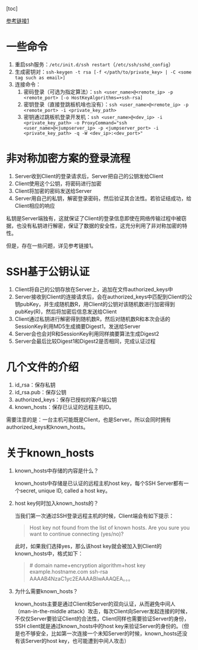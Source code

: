 [toc]

[参考链接1](https://blog.csdn.net/wang_qiu_hao/article/details/127902007)

# 一些命令
1. 重启ssh服务：`/etc/init.d/ssh restart`（`/etc/ssh/sshd_config`）
2. 生成密钥对：`ssh-keygen -t rsa [-f </path/to/private_key> | -C <some tag such as email>]`
3. 连接命令：
   1. 密码登录（可选为指定算法）：`ssh <user_name>@<remote_ip> -p <remote_port> [-o HostKeyAlgorithms=+ssh-rsa]` 
   2. 密钥登录（直接登跳板机啥也没有）：`ssh <user_name>@<remote_ip> -p <remote_port> -i <private_key_path>`
   3. 密钥通过跳板机登录开发机：`ssh <user_name>@<dev_ip> -i <private_key_path> -o ProxyCommand="ssh <user_name>@<jumpserver_ip> -p <jumpserver_port> -i <private_key_path> -q -W <dev_ip>:<dev_port>"`


# 非对称加密方案的登录流程

1. Server收到Client的登录请求后，Server把自己的公钥发给Client
2. Client使用这个公钥，将密码进行加密
3. Client将加密的密码发送给Server
4. Server用自己的私钥，解密登录密码，然后验证其合法性。若验证结成功，给Client相应的响应

私钥是Server端独有，这就保证了Client的登录信息即使在网络传输过程中被窃据，也没有私钥进行解密，保证了数据的安全性，这充分利用了非对称加密的特性。

但是，存在一些问题，详见参考链接1。

# SSH**基于公钥认证**

1. Client将自己的公钥存放在Server上，追加在文件authorized_keys中
2. Server接收到Client的连接请求后，会在authorized_keys中匹配到Client的公钥pubKey，并生成随机数R，用Client的公钥对该随机数进行加密得到pubKey(R)，然后将加密后信息发送给Client
3. Client通过私钥进行解密得到随机数R，然后对随机数R和本次会话的SessionKey利用MD5生成摘要Digest1，发送给Server
4. Server会也会对R和SessionKey利用同样摘要算法生成Digest2
5. Server会最后比较Digest1和Digest2是否相同，完成认证过程

# 几个文件的介绍

1. id_rsa：保存私钥
2. id_rsa.pub：保存公钥
3. authorized_keys：保存已授权的客户端公钥
4. known_hosts：保存已认证的远程主机ID。

需要注意的是：一台主机可能既是Client，也是Server。所以会同时拥有authorized_keys和known_hosts。

# 关于known_hosts

1. known_hosts中存储的内容是什么？

   known_hosts中存储是已认证的远程主机host key，每个SSH Server都有一个secret, unique ID, called a host key。

2. host key何时加入known_hosts的？

   当我们第一次通过SSH登录远程主机的时候，Client端会有如下提示：

   > Host key not found from the list of known hosts.
   > Are you sure you want to continue connecting (yes/no)?

   此时，如果我们选择yes，那么该host key就会被加入到Client的known_hosts中，格式如下：

   > \# domain name+encryption algorithm+host key
   > example.hostname.com ssh-rsa AAAAB4NzaC1yc2EAAAABIwAAAQEA。。。

3. 为什么需要known_hosts？

   known_hosts主要是通过Client和Server的双向认证，从而避免中间人（man-in-the-middle attack）攻击，每次Client向Server发起连接的时候，不仅仅Server要验证Client的合法性，Client同样也需要验证Server的身份，SSH client就是通过known_hosts中的host key来验证Server的身份的。（但是也不够安全，比如第一次连接一个未知Server的时候，known_hosts还没有该Server的host key，也可能遭到中间人攻击）